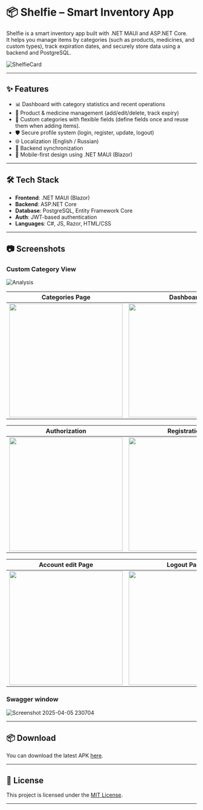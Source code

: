 # 📦 Shelfie – Smart Inventory App

Shelfie is a smart inventory app built with .NET MAUI and ASP.NET Core.  
It helps you manage items by categories (such as products, medicines, and custom types), track expiration dates, and securely store data using a backend and PostgreSQL.

![ShelfieCard](https://github.com/user-attachments/assets/774ceda1-9f56-4318-91a9-209e9e65cbdb)

---

## ✨ Features

- 📊 Dashboard with category statistics and recent operations
- 📁 Product & medicine management (add/edit/delete, track expiry)
- 🧩 Custom categories with flexible fields (define fields once and reuse them when adding items).
- 🛡️ Secure profile system (login, register, update, logout)
- 🌐 Localization (English / Russian)
- 📡 Backend synchronization 
- 📱 Mobile-first design using .NET MAUI (Blazor)

---

## 🛠️ Tech Stack

- **Frontend**: .NET MAUI (Blazor)
- **Backend**: ASP.NET Core 
- **Database**: PostgreSQL, Entity Framework Core
- **Auth**: JWT-based authentication
- **Languages**: C#, JS, Razor, HTML/CSS

---

## 📷 Screenshots

### Custom Category View  
![Analysis](https://github.com/user-attachments/assets/ee190b47-fcae-4aa2-81d0-d3c338a30988)

<div align="center">
  
| Categories Page                  | Dashboard                        |
|----------------------------------|----------------------------------|
| <img src="https://github.com/user-attachments/assets/386c7078-9f42-4a7b-accb-57e240c4b037" width="300"/> | <img src="https://github.com/user-attachments/assets/cf613a7b-0adb-4e78-b288-d57fac75b530" width="300"/> |

| Authorization                    | Registration                     |
|----------------------------------|----------------------------------|
| <img src="https://github.com/user-attachments/assets/ec982a8b-797c-4c71-bea2-161ce1df3bc6" width="300"/> | <img src="https://github.com/user-attachments/assets/f1c41b9a-d9f9-4191-bf15-8bb33721620b" width="300"/> |

| Account edit Page                | Logout Page                      |
|----------------------------------|----------------------------------|
| <img src="https://github.com/user-attachments/assets/d2df9fe0-a95f-4919-84a4-80a09b26299e" width="300"/> | <img src="https://github.com/user-attachments/assets/6b57578e-e36f-4424-8b51-cfe4dc2f5f4d" width="300"/> |

</div>

### Swagger window 
![Screenshot 2025-04-05 230704](https://github.com/user-attachments/assets/df4693e6-bbfb-4cd4-bb79-9e8974b69039)

---
## 📦 Download

You can download the latest APK [here](https://github.com/qwiklly/Shelfie/releases/tag/v1.0.0-beta).

---
## 📄 License

This project is licensed under the [MIT License](LICENSE).

---
